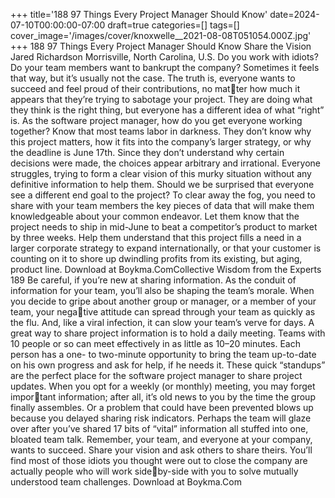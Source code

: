 +++
title='188 97 Things Every Project Manager Should Know'
date=2024-07-10T00:00:00-07:00
draft=true
categories=[]
tags=[]
cover_image='/images/cover/knoxwelle__2021-08-08T051054.000Z.jpg'
+++
188 97 Things Every Project Manager Should Know
Share the Vision
Jared Richardson
Morrisville, North Carolina, U.S.
Do you work with idiots? Do your team members want to bankrupt the 
company? Sometimes it feels that way, but it’s usually not the case. The truth 
is, everyone wants to succeed and feel proud of their contributions, no matter how much it appears that they’re trying to sabotage your project. They are 
doing what they think is the right thing, but everyone has a different idea of 
what “right” is.
As the software project manager, how do you get everyone working together? 
Know that most teams labor in darkness. They don’t know why this project 
matters, how it fits into the company’s larger strategy, or why the deadline is 
June 17th. Since they don’t understand why certain decisions were made, the 
choices appear arbitrary and irrational. Everyone struggles, trying to form a 
clear vision of this murky situation without any definitive information to help 
them. Should we be surprised that everyone see a different end goal to the 
project?
To clear away the fog, you need to share with your team members the key pieces 
of data that will make them knowledgeable about your common endeavor. Let 
them know that the project needs to ship in mid-June to beat a competitor’s 
product to market by three weeks. Help them understand that this project fills 
a need in a larger corporate strategy to expand internationally, or that your 
customer is counting on it to shore up dwindling profits from its existing, but 
aging, product line.
Download at Boykma.ComCollective Wisdom from the Experts 189
Be careful, if you’re new at sharing information. As the conduit of information 
for your team, you’ll also be shaping the team’s morale. When you decide to 
gripe about another group or manager, or a member of your team, your negative attitude can spread through your team as quickly as the flu. And, like a 
viral infection, it can slow your team’s verve for days.
A great way to share project information is to hold a daily meeting. Teams with 
10 people or so can meet effectively in as little as 10–20 minutes. Each person 
has a one- to two-minute opportunity to bring the team up-to-date on his own 
progress and ask for help, if he needs it. These quick “standups” are the perfect 
place for the software project manager to share project updates.
When you opt for a weekly (or monthly) meeting, you may forget important information; after all, it’s old news to you by the time the group finally 
assembles. Or a problem that could have been prevented blows up because you 
delayed sharing risk indicators. Perhaps the team will glaze over after you’ve 
shared 17 bits of “vital” information all stuffed into one, bloated team talk.
Remember, your team, and everyone at your company, wants to succeed. Share 
your vision and ask others to share theirs. You’ll find most of those idiots you 
thought were out to close the company are actually people who will work sideby-side with you to solve mutually understood team challenges.
Download at Boykma.Com